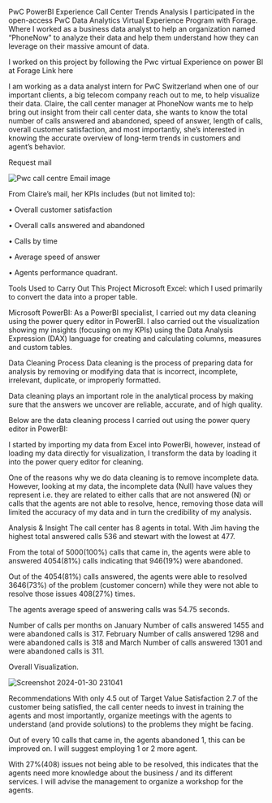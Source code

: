 PwC PowerBI Experience Call Center Trends Analysis
I participated in the open-access PwC Data Analytics Virtual Experience Program with Forage. Where I worked as a business data analyst to help an organization named “PhoneNow” to analyze their data and help them understand how they can leverage on their massive amount of data.

I worked on this project by following the Pwc virtual Experience on power BI at Forage Link here


I am working as a data analyst intern for PwC Switzerland when one of our important clients, a big telecom company reach out to me, to help visualize their data. Claire, the call center manager at PhoneNow wants me to help bring out insight from their call center data, she wants to know the total number of calls answered and abandoned, speed of answer, length of calls, overall customer satisfaction, and most importantly, she’s interested in knowing the accurate overview of long-term trends in customers and agent’s behavior.

Request mail

![Pwc call centre Email image](https://github.com/sharan9790/PwC-Call-Center-Trends-Analysis/assets/143926196/67de1354-5f54-4869-a0b3-74c0749192af)


From Claire’s mail, her KPIs includes (but not limited to):

•	Overall customer satisfaction

•	Overall calls answered and abandoned

•	Calls by time

•	Average speed of answer

•	Agents performance quadrant.



Tools Used to Carry Out This Project
Microsoft Excel: which I used primarily to convert the data into a proper table.

Microsoft PowerBI: As a PowerBI specialist, I carried out my data cleaning using the power query editor in PowerBI. I also carried out the visualization showing my insights (focusing on my KPIs) using the Data Analysis Expression (DAX) language for creating and calculating columns, measures and custom tables.

Data Cleaning Process
Data cleaning is the process of preparing data for analysis by removing or modifying data that is incorrect, incomplete, irrelevant, duplicate, or improperly formatted.

Data cleaning plays an important role in the analytical process by making sure that the answers we uncover are reliable, accurate, and of high quality.

Below are the data cleaning process I carried out using the power query editor in PowerBI:

I started by importing my data from Excel into PowerBi, however, instead of loading my data directly for visualization, I transform the data by loading it into the power query editor for cleaning.

One of the reasons why we do data cleaning is to remove incomplete data. However, looking at my data, the incomplete data (Null) have values they represent i.e. they are related to either calls that are not answered (N) or calls that the agents are not able to resolve, hence, removing those data will limited the accuracy of my data and in turn the credibility of my analysis.

Analysis & Insight
The call center has 8 agents in total. With Jim having the highest total answered calls 536 and stewart with the lowest at 477.

From the total of 5000(100%) calls that came in, the agents were able to answered 4054(81%) calls indicating that 946(19%) were abandoned.

Out of the 4054(81%) calls answered, the agents were able to resolved 3646(73%) of the problem (customer concern) while they were not able to resolve those issues 408(27%) times.

The agents average speed of answering calls was 54.75 seconds.

Number of calls per months on January Number of calls answered 1455 and were abandoned calls is 317. February Number of calls answered 1298 and were abandoned calls is 318 and March Number of calls answered 1301 and were abandoned calls is 311.

Overall Visualization.

![Screenshot 2024-01-30 231041](https://github.com/sharan9790/PwC-Call-Center-Trends-Analysis/assets/143926196/9915f5c8-9e47-49ec-beb8-909ef4e30f56)

Recommendations
With only 4.5 out of Target Value Satisfaction 2.7 of the customer being satisfied, the call center needs to invest in training the agents and most importantly, organize meetings with the agents to understand (and provide solutions) to the problems they might be facing.

Out of every 10 calls that came in, the agents abandoned 1, this can be improved on. I will suggest employing 1 or 2 more agent.

With 27%(408) issues not being able to be resolved, this indicates that the agents need more knowledge about the business / and its different services. I will advise the management to organize a workshop for the agents.
